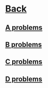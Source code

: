 
# [Back](../Codeforces.md)

## [A problems](As/As.md)
## [B problems](Bs/Bs.md)
## [C problems](Cs/Cs.md)
## [D problems](Ds/Ds.md)